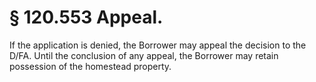 # § 120.553   Appeal.

If the application is denied, the Borrower may appeal the decision to the D/FA. Until the conclusion of any appeal, the Borrower may retain possession of the homestead property. 




